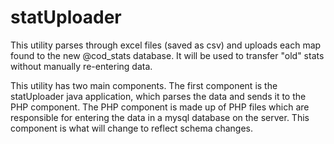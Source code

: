 # statUploader
This utility parses through excel files (saved as csv) and uploads each map found to the new @cod_stats database. 
It will be used to transfer "old" stats without manually re-entering data. 

This utility has two main components. 
The first component is the statUploader java application, which parses the data and sends it to the PHP component.
The PHP component is made up of PHP files which are responsible for entering the data in a mysql database on the server. This component is what will change to reflect schema changes. 


